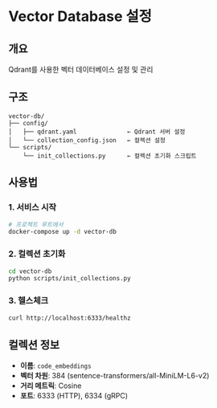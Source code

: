 # Vector Database 설정

## 개요
Qdrant를 사용한 벡터 데이터베이스 설정 및 관리

## 구조
```
vector-db/
├── config/
│   ├── qdrant.yaml              ← Qdrant 서버 설정
│   └── collection_config.json   ← 컬렉션 설정
└── scripts/
    └── init_collections.py      ← 컬렉션 초기화 스크립트
```

## 사용법

### 1. 서비스 시작
```bash
# 프로젝트 루트에서
docker-compose up -d vector-db
```

### 2. 컬렉션 초기화
```bash
cd vector-db
python scripts/init_collections.py
```

### 3. 헬스체크
```bash
curl http://localhost:6333/healthz
```

## 컬렉션 정보
- **이름**: `code_embeddings`
- **벡터 차원**: 384 (sentence-transformers/all-MiniLM-L6-v2)
- **거리 메트릭**: Cosine
- **포트**: 6333 (HTTP), 6334 (gRPC) 